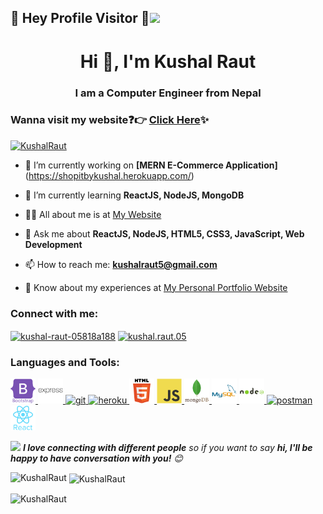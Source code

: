 ## :rainbow: Hey Profile Visitor :eyes:<img src="https://raw.githubusercontent.com/iampavangandhi/iampavangandhi/master/gifs/Hi.gif" width="30px">

<h1 align="center">Hi 👋, I'm Kushal Raut</h1>
<h3 align="center">I am a Computer Engineer from Nepal</h3>

### Wanna visit my website:question::point_right: [Click Here](https://kushal-raut-portfolio.netlify.app/):sparkles:


<!-- <p align="left"> <img src="https://komarev.com/ghpvc/?username=KushalRaut&label=Profile%20views&color=0e75b6&style=flat" alt="KushalRaut" /> </p> -->

<p align="left"> <a href="https://github.com/ryo-ma/github-profile-trophy"><img src="https://github-profile-trophy.vercel.app/?username=KushalRaut" alt="KushalRaut" /></a> </p>

- 🔭 I’m currently working on **[MERN E-Commerce Application]**(https://shopitbykushal.herokuapp.com/)

- 🌱 I’m currently learning **ReactJS, NodeJS, MongoDB**
- 👨‍💻 All about me is at [My Website](https://kushal-raut-portfolio.netlify.app/)

- 💬 Ask me about **ReactJS, NodeJS, HTML5, CSS3, JavaScript, Web Development**

- 📫 How to reach me: **kushalraut5@gmail.com**

- 📄 Know about my experiences at [My Personal Portfolio Website](https://kushal-raut-portfolio.netlify.app/)

<h3 align="left">Connect with me:</h3>
<p align="left">
<a href="https://www.linkedin.com/in/kushal-raut-60b8931b8/" target="blank"><img align="center" src="https://raw.githubusercontent.com/rahuldkjain/github-profile-readme-generator/master/src/images/icons/Social/linked-in-alt.svg" alt="kushal-raut-05818a188" height="30" width="40" /></a>
<a href="https://www.facebook.com/catalankushal" target="blank"><img align="center" src="https://raw.githubusercontent.com/rahuldkjain/github-profile-readme-generator/master/src/images/icons/Social/facebook.svg" alt="kushal.raut.05" height="30" width="40" /></a>


<h3 align="left">Languages and Tools:</h3>
<p align="left"> <a href="https://getbootstrap.com" target="_blank"> <img src="https://raw.githubusercontent.com/devicons/devicon/master/icons/bootstrap/bootstrap-plain-wordmark.svg" alt="bootstrap" width="40" height="40"/> </a> <a href="https://expressjs.com" target="_blank"> <img src="https://raw.githubusercontent.com/devicons/devicon/master/icons/express/express-original-wordmark.svg" alt="express" width="40" height="40"/> </a>  <a href="https://git-scm.com/" target="_blank"> <img src="https://www.vectorlogo.zone/logos/git-scm/git-scm-icon.svg" alt="git" width="40" height="40"/> </a> <a href="https://heroku.com" target="_blank"> <img src="https://www.vectorlogo.zone/logos/heroku/heroku-icon.svg" alt="heroku" width="40" height="40"/> </a> <a href="https://www.w3.org/html/" target="_blank"> <img src="https://raw.githubusercontent.com/devicons/devicon/master/icons/html5/html5-original-wordmark.svg" alt="html5" width="40" height="40"/> </a> <a href="https://developer.mozilla.org/en-US/docs/Web/JavaScript" target="_blank"> <img src="https://raw.githubusercontent.com/devicons/devicon/master/icons/javascript/javascript-original.svg" alt="javascript" width="40" height="40"/> </a> <a href="https://www.mongodb.com/" target="_blank"> <img src="https://raw.githubusercontent.com/devicons/devicon/master/icons/mongodb/mongodb-original-wordmark.svg" alt="mongodb" width="40" height="40"/> </a> <a href="https://www.mysql.com/" target="_blank"> <img src="https://raw.githubusercontent.com/devicons/devicon/master/icons/mysql/mysql-original-wordmark.svg" alt="mysql" width="40" height="40"/> </a> <a href="https://nodejs.org" target="_blank"> <img src="https://raw.githubusercontent.com/devicons/devicon/master/icons/nodejs/nodejs-original-wordmark.svg" alt="nodejs" width="40" height="40"/> </a> <a href="https://postman.com" target="_blank"> <img src="https://www.vectorlogo.zone/logos/getpostman/getpostman-icon.svg" alt="postman" width="40" height="40"/> </a> <a href="https://reactjs.org/" target="_blank"> <img src="https://raw.githubusercontent.com/devicons/devicon/master/icons/react/react-original-wordmark.svg" alt="react" width="40" height="40"/> </a> 


<img src="https://media.giphy.com/media/LnQjpWaON8nhr21vNW/giphy.gif" width="60"> <em><b>I love connecting with different people</b> so if you want to say <b>hi, I'll be happy to have conversation with you!</b> 😊</em>


<p><img align="left" src="https://github-readme-stats.vercel.app/api/top-langs?username=KushalRaut&show_icons=true&locale=en&layout=compact" alt="KushalRaut" /></p>

<p>&nbsp;<img align="center" src="https://github-readme-stats.vercel.app/api?username=KushalRaut&show_icons=true&locale=en" alt="KushalRaut" /></p>

<p><img align="center" src="https://github-readme-streak-stats.herokuapp.com/?user=KushalRaut&" alt="KushalRaut" /></p>
